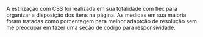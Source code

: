 A estilização com CSS foi realizada em sua totalidade com flex para organizar a disposição dos itens na página.
As medidas em sua maioria foram tratadas como porcentagem para melhor adaptção de resolução sem me preocupar em fazer uma seção de código para responsividade.
